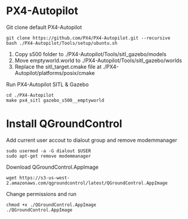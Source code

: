 # PX4-Autopilot

Git clone default PX4-Autopilot
```
git clone https://github.com/PX4/PX4-Autopilot.git --recursive
bash ./PX4-Autopilot/Tools/setup/ubuntu.sh
```

1) Copy s500 folder to ./PX4-Autopilot/Tools/sitl_gazebo/models
2) Move emptyworld.world to ./PX4-Autopilot/Tools/sitl_gazebo/worlds
3) Replace the sitl_target.cmake file at ./PX4-Autopilot/platforms/posix/cmake

Run PX4-Autopilot SITL & Gazebo
```
cd ./PX4-Autopilot
make px4_sitl gazebo_s500__emptyworld
```

# Install QGroundControl

Add current user accout to dialout group and remove modemmanager
```
sudo usermod -a -G dialout $USER
sudo apt-get remove modemmanager
```

Download QGroundControl.AppImage 
```
wget https://s3-us-west-2.amazonaws.com/qgroundcontrol/latest/QGroundControl.AppImage
```
Change permissions and run 
```
chmod +x ./QGroundControl.AppImage 
./QGroundControl.AppImage
```
